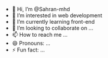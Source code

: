 - 👋 Hi, I’m @Sahran-mhd
- 👀 I’m interested in web development
- 🌱 I’m currently learning front-end
- 💞️ I’m looking to collaborate on ...
- 📫 How to reach me ...
- 😄 Pronouns: ...
- ⚡ Fun fact: ...

<!---
Sahran-mhd/Sahran-mhd is a ✨ special ✨ repository because its `README.md` (this file) appears on your GitHub profile.
You can click the Preview link to take a look at your changes.
--->
